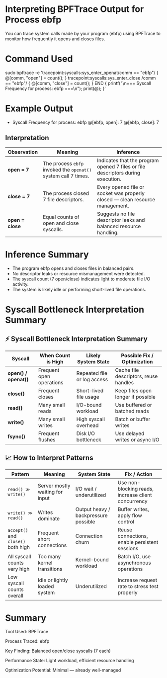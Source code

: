 # Interpreting BPFTrace Output for Process ebfp

You can trace system calls made by your program (ebfp) using BPFTrace to monitor how frequently it opens and closes files.

# Command Used

sudo bpftrace -e 'tracepoint:syscalls:sys_enter_openat/comm == "ebfp"/
{
    @[comm, "open"] = count();
}
tracepoint:syscalls:sys_enter_close
/comm == "ebfp"/
{
    @[comm, "close"] = count();
}
END
{
    printf("\n=== Syscall Frequency for process: ebfp ===\n");
    print(@);
}'

# Example Output
- Syscall Frequency for process: ebfp 
@[ebfp, open]: 7
@[ebfp, close]: 7

##  Interpretation

| Observation | Meaning | Inference |
|--------------|----------|------------|
| **open = 7** | The process `ebfp` invoked the `openat()` system call 7 times. | Indicates that the program opened 7 files or file descriptors during execution. |
| **close = 7** | The process closed 7 file descriptors. | Every opened file or socket was properly closed — clean resource management. |
| **open = close** | Equal counts of open and close syscalls. | Suggests no file descriptor leaks and balanced resource handling. |

# Inference Summary

- The program ebfp opens and closes files in balanced pairs.
- No descriptor leaks or resource mismanagement were detected.
- The syscall count (7 open/close) indicates light to moderate file I/O activity.
- The system is likely idle or performing short-lived file operations.

# Syscall Bottleneck Interpretation Summary

## ⚡ Syscall Bottleneck Interpretation Summary

| Syscall | When Count is High | Likely System State | Possible Fix / Optimization |
|----------|-------------------|---------------------|-----------------------------|
| **open() / openat()** | Frequent open operations | Repeated file or log access | Cache file descriptors, reuse handles |
| **close()** | Frequent closes | Short-lived file usage | Keep files open longer if possible |
| **read()** | Many small reads | I/O-bound workload | Use buffered or batched reads |
| **write()** | Many small writes | High syscall overhead | Batch or buffer writes |
| **fsync()** | Frequent flushes | Disk I/O bottleneck | Use delayed writes or async I/O |


## 📈 How to Interpret Patterns

| Pattern                    | Meaning                       | System State                   | Fix / Action                                         |
|-----------------------------|-------------------------------|--------------------------------|-----------------------------------------------------|
| `read() ≫ write()`          | Server mostly waiting for input | I/O wait / underutilized      | Use non-blocking reads, increase client concurrency |
| `write() ≫ read()`          | Writes dominate               | Output heavy / backpressure possible | Buffer writes, apply flow control             |
| `accept()` and `close()` both high | Frequent short connections     | Connection churn               | Reuse connections, enable persistent sessions      |
| All syscall counts very high | Too many kernel transitions   | Kernel-bound workload          | Batch I/O, use asynchronous operations            |
| Low syscall counts overall   | Idle or lightly loaded system | Underutilized                  | Increase request rate to stress test properly      |

# Summary

Tool Used: BPFTrace

Process Traced: ebfp

Key Finding: Balanced open/close syscalls (7 each)

Performance State: Light workload, efficient resource handling


Optimization Potential: Minimal — already well-managed
